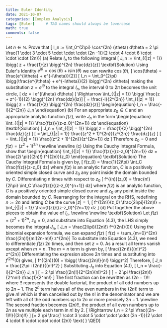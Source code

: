 ```yaml
---
title: Euler Identity
date: 2021-10-07
categories: [Complex Analysis]
tags: [Euler]     # TAG names should always be lowercase
math: true
comments: false
---
```

Let $n \in \mathbb{N}$. Prove that
\[ I_n := \int_0^{2\pi} \cos^{2n} (\theta) d\theta = 2 \pi \frac{1 \cdot 3 \cdot 5 \cdot \cdot \cdot (2n -1)}{2 \cdot 4 \cdot 6 \cdot \cdot \cdot (2n)}\]
(a) Relate $I_n$ to the following integral
\[ J_n := \int_{\{|z| = 1\}} \bigg( z + \frac{1}{z} \bigg)^{2n} \frac{dz}{z}\]
\textbf{Solution} Using Euler's Identity $e^{i \theta} = \cos(\theta) + i\sin(\theta)$ we can rewrite $\cos(\theta)$,
\[ \cos(\theta) = \frac{e^{i\theta} + e^{-i\theta}}{2}\]
\[ I_n = \int_0^{2\pi} \bigg(\frac{e^{i\theta} + e^{-i\theta}}{2} \bigg)^{2n} d\theta\]
making the substitution $z = e^{i \theta}$ to the integral $I_n$, the interval 0 to $2\pi$ becomes the unit circle,
\[ dz = i e^{i\theta} d\theta\]
\[ \Rightarrow \int_{\{|z| = 1\}} \bigg( \frac{z + z^{-1}}{2} \bigg)^{2n} \frac{dz}{iz}\]
\[ = \frac{-i}{2^{2n}} \int_{\{|z| = 1\}} \bigg( z + \frac{1}{z} \bigg)^{2n} \frac{dz}{z}\]
\begin{equation}
I_n =  \frac{-i}{2^{2n}} J_n
\end{equation}
(b) For an appropriate $z_0 \in \mathbb{C}$ and an appropriate analytic function $f(z)$, write $J_n$ in the form
\begin{equation}
\int_{\{|z| = 1\}} \frac{f(z)}{(z-z_0)^{2n+1}} dz
\end{equation}
\textbf{Solution}
\[ J_n = \int_{\{|z| = 1\}} \bigg( z + \frac{1}{z} \bigg)^{2n} \frac{dz}{z} \]
\[ = \int_{\{|z| = 1\}} \frac{(z^2 + 1)^{2n}}{z^{2n}} \frac{dz}{z} \]
\[ = \int_{\{|z| = 1\}} \frac{(z^2 + 1)^{2n}}{z^{2n+1}} dz \]
Therefore $z_0 = 0$ and $f(z) = (z^2+1)^{2n}$ \newline \newline
(c) Using the Cauchy Integral Formula, show that
\begin{equation}
\int_{\{|z| = 1\}} \frac{f(z)}{(z-z_0)^{2n+1}} dz = \frac{2i \pi}{(2n)!} f^{(2n)}(z_0)
\end{equation}
\textbf{Solution} The Cauchy Integral Formula is given by,
\[ f(z_0) = \frac{1}{2i\pi} \int_C \frac{f(z)}{z-z_0} dz\]
where $f(z)$ is an analytic function, $C$ is a positively oriented simple closed curve and $z_0$ any point inside the domain bounded by $C$. Differentiating n times with respect to $z_0$
\[ f^{(n)}(z_0) = \frac{n!}{2i\pi} \int_C \frac{f(z)}{(z-z_0)^{n+1}} dz\]
where $f(z)$ is an analytic function, $C$ is a positively oriented simple closed curve and $z_0$ any point inside the domain bounded by $C$. Rearranging for the integral on the RHS, redefining $n:=2n$ and letting $C$ be the curve $|z| = 1$,
\[ f^{(2n)}(z_0) \frac{2i\pi}{(2n)!} = \int_{\{|z| = 1\}} \frac{f(z)}{(z-z_0)^{2n+1}} dz \]
(d) Put together the above pieces to obtain the value of $I_n$. \newline \newline
\textbf{Solution} Let $f(z) = (z^2+1)^{2n}$, $z_0 = 0$, and substitute into Equation (4.3), the LHS simply becomes the integral $J_n$,
\[ J_n = \frac{2i\pi}{(2n)!} f^{(2n)}(0)\]
Using the binomial expansion formula, we can expand $f(z)$
\[ f(z) = \sum_{m=0}^{2n} \frac{(2n)!}{m!(2n-m)!} z^{2m}\]
To substitute into Equation (4.3), we need to differentiate $f(z)$ $2n$ times, and then set $z = 0$. As a result all terms vanish except when $m = n$. The $m = n$ term is given by,
\[ \frac{(2n)!}{(n!)^2} z^{2n}\]
Differentiating the expresion above $2n$ times and substituting into $f^{(2n)}(0)$ gives,
\[ f^{(2n)}(0) = \bigg( \frac{(2n)!}{n!} \bigg)^2\]
Therefore,
\[ J_n = \frac{2\pi i (2n)!}{(n!)^2} \]
Substituting $J_n$ into Equation (4.1),
\[ I_n =  \frac{-i}{2^{2n}} J_n \]
\[ = 2 \pi \frac{(2n)!}{2^{2n}(n!)^2} \]
\[ = 2 \pi \frac{(2n)!}{2^nn!} \frac{1}{2^nn!} \]
The first fraction can be rewritten as $(2n-1)!!$ where !! represents the double factorial, the product of all odd numbers up to $2n-1$. The $2^n$ term halves all of the even numbers in the $(2n)!$ term to give $n!$ which is then cancelled out by the $n!$ in the denominator and we are left with all of the odd numbers up to $2n$ or more precisely $2n-1$. \newline
The second fraction becomes $(2n)!!$, the product of all even numbers up to $2n$ as we multiple each term in $n!$ by 2.
\[ \Rightarrow I_n = 2 \pi \frac{(2n-1)!!}{(2n)!!} \]
\[= 2 \pi \frac{1 \cdot 3 \cdot 5 \cdot \cdot \cdot (2n -1)}{2 \cdot 4 \cdot 6 \cdot \cdot \cdot (2n)} \text{ } \QED\]
